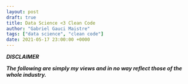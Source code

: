 ```yaml
---
layout: post
draft: true
title: Data Science <3 Clean Code
author: "Gabriel Gauci Maistre"
tags: ["data science", "clean code"]
date: 2021-05-17 23:00:00 +0000
---
```


***DISCLAIMER***

***The following are simply my views and in no way reflect those of the whole industry.***

